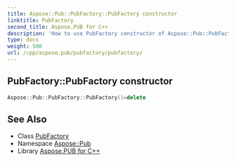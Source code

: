 ```yaml
---
title: Aspose::Pub::PubFactory::PubFactory constructor
linktitle: PubFactory
second_title: Aspose.PUB for C++
description: 'How to use PubFactory constructor of Aspose::Pub::PubFactory class in C++.'
type: docs
weight: 500
url: /cpp/aspose.pub/pubfactory/pubfactory/
---
```

## PubFactory::PubFactory constructor




```cpp
Aspose::Pub::PubFactory::PubFactory()=delete
```

## See Also

* Class [PubFactory](../)
* Namespace [Aspose::Pub](../../)
* Library [Aspose.PUB for C++](../../../)
